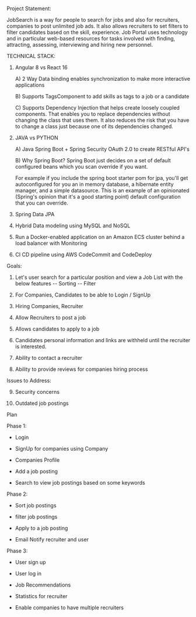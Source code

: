 Project Statement: 

JobSearch is a way for people to search for jobs and also for recruiters, companies to post unlimited job ads. It also allows recruiters to set filters to filter candidates based on the skill, experience. Job Portal uses technology and in particular web-based resources for tasks involved with finding, attracting, assessing, interviewing and hiring
new personnel. 

TECHNICAL STACK:

1. Angular 8  vs React 16 

   A) 2 Way Data binding enables synchronization to make more interactive applications 

   B) Supports TagsComponent to add skills as tags to a job or a candidate 

   C) Supports Dependency Injection that helps create loosely coupled components. That enables you to replace dependencies without    changing the class that uses them. It also reduces the risk that you have to change a class just because one of its dependencies changed. 

2. JAVA vs PYTHON 

   A) Java Spring Boot + Spring Security OAuth 2.0 to create RESTful API's 

   B) Why Spring Boot? 
   Spring Boot just decides on a set of default configured beans which you scan override if you want.

   For example if you include the spring boot starter pom for jpa, you'll get autoconfigured for you an in memory database, a hibernate    entity manager, and a simple datasource. This is an example of an opinionated (Spring's opinion that it's a good starting point)     default configuration that you can override.

3. Spring Data JPA 

4. Hybrid Data modeling using MySQL and NoSQL

5. Run a Docker-enabled application on an Amazon ECS cluster behind a load balancer with Monitoring 

6. CI CD pipeline using AWS CodeCommit and CodeDeploy

Goals: 

1. Let's user search for a particular position and view a Job List with the  below features
  -- Sorting 
  -- Filter 

2. For Companies, Candidates to be able to Login / SignUp  

3. Hiring Companies, Recruiter 

4. Allow Recruiters to post a job 

5. Allows candidates to apply to a job 

6. Candidates personal information and links are withheld until the recruiter is interested. 

7. Ability to contact a recruiter 

8. Ability to provide reviews for companies hiring process 

Issues to Address: 

9. Security concerns 

10. Outdated job postings 


Plan 

Phase 1: 

- Login

-  SignUp for companies using Company 

- Companies Profile 

- Add a job posting 

- Search to view job postings based on some keywords 

Phase 2: 

- Sort job postings 

- filter job postings 

- Apply to a job posting 

- Email Notify recruiter and user 

Phase 3: 

- User sign up 

- User log in 

- Job Recommendations 

- Statistics for recruiter

- Enable companies to have multiple recruiters



		 
